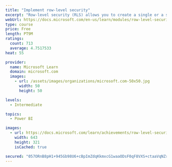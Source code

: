 ```yaml
---
title: "Implement row-level security"
excerpt: "Row-level security (RLS) allows you to create a single or a set of reports that targets data for a specific user. In this module, you will learn how to implement RLS by using either a static or dynamic method and how Microsoft Power BI simplifies testing RLS in Power BI Desktop and Power BI service."
webUrl: https://docs.microsoft.com/en-us/learn/modules/row-level-security-power-bi/
type: course
price: Free
length: PT9M
ratings:
  count: 713
  average: 4.7517533
heat: 55

provider:
  name: Microsoft Learn
  domain: microsoft.com
  images:
    - url: /assets/images/organizations/microsoft.com-50x50.jpg
      width: 50
      height: 50

levels:
  - Intermediate

topics:
  - Power BI

images:
  - url: https://docs.microsoft.com/learn/achievements/row-level-security-power-bi-social.png
    width: 643
    height: 321
    isCached: true

secured: "057ORnB8pH1+945Gb98U6+cBpImZdqKkmxcG1waaODsF0qF8VXS+ctaaVqNZrJO5L9CoCF+MCYBx5XyG7Zomhm2LlT8OOevGc2mWVeJz/JZer5F1R+Zn6jMgG3wFC1eUN0lpGmxSnLJmbrlQwBLBqwyBeu0PQdr9J435WHuApDLj1UAhuJ/vWKgboXTBkuyf1GxyJ/rdWobG6MKIGGOxiREyNY1MVZMaLR0JGDmRQj0meoDLJGlENDmtYin5hdb2cELlrHvNLtV91gqUAosy/8tySy+h0Ah18w2t5xKqNX2JQpii8CN/SaaGxIn/nEPybyrC/iSiNMcB0myA4IoHYmcVJYJyGJ4RFdqoMWqFqxsPv2gxN9gOv7N7iWBJ/nGVHE3rXcKHLDtE6+iIarXro1rqNYBSjge8hQDvuU9hUl8=;D+6ubs/TlwweIpLUGAortg=="
---
```



